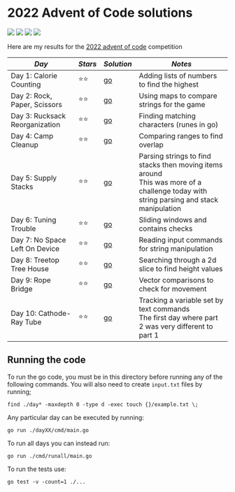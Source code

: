 # 2022 Advent of Code solutions

![](https://img.shields.io/badge/tests%20passed%20🐹-20/20-success)
![](https://img.shields.io/badge/day%20📅-10-blue)
![](https://img.shields.io/badge/stars%20⭐-20-yellow)
![](https://img.shields.io/badge/days%20completed-10-red)

Here are my results for the [2022 advent of code](https://adventofcode.com/2022) competition


|             *Day*              | *Stars* |  *Solution*  |                         *Notes*                         |
|--------------------------------|---------|--------------|---------------------------------------------------------|
| Day 1: Calorie Counting        |  ⭐⭐  | [go](day01/) | Adding lists of numbers to find the highest             |
| Day 2: Rock, Paper, Scissors   |  ⭐⭐  | [go](day02/) | Using maps to compare strings for the game              |
| Day 3: Rucksack Reorganization |  ⭐⭐  | [go](day03/) | Finding matching characters (runes in go)               |
| Day 4: Camp Cleanup            |  ⭐⭐  | [go](day04/) | Comparing ranges to find overlap                        |
| Day 5: Supply Stacks           |  ⭐⭐  | [go](day05/) | Parsing strings to find stacks then moving items around<br>This was more of a challenge today with string parsing and stack manipulation |
| Day 6: Tuning Trouble          |  ⭐⭐  | [go](day06/) | Sliding windows and contains checks                     |
| Day 7: No Space Left On Device |  ⭐⭐  | [go](day07/) | Reading input commands for string manipulation          |
| Day 8: Treetop Tree House      |  ⭐⭐  | [go](day08/) | Searching through a 2d slice to find height values      |
| Day 9: Rope Bridge             |  ⭐⭐  | [go](day09/) | Vector comparisons to check for movement                |
| Day 10: Cathode-Ray Tube       |  ⭐⭐  | [go](day10/) | Tracking a variable set by text commands<br>The first day where part 2 was very different to part 1 |


## Running the code

To run the go code, you must be in this directory before running any of the following commands. You will also need to create `input.txt` files by running;
```
find ./day* -maxdepth 0 -type d -exec touch {}/example.txt \;
```

Any particular day can be executed by running:
```
go run ./dayXX/cmd/main.go
```

To run all days you can instead run:
```
go run ./cmd/runall/main.go
```

To run the tests use:
```
go test -v -count=1 ./...
```
